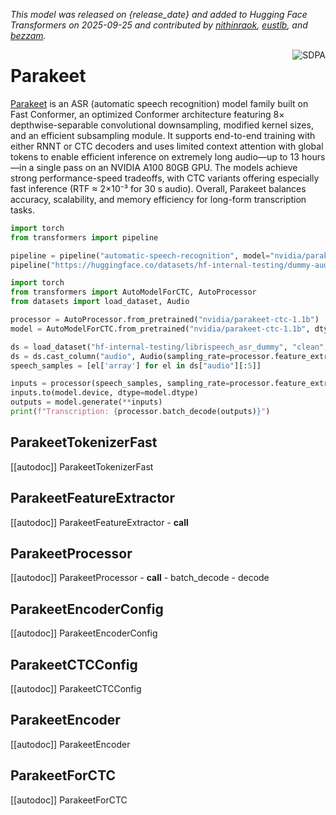 <!--Copyright 2025 The NVIDIA NeMo Team and The HuggingFace Inc. team. All rights reserved.

Licensed under the Apache License, Version 2.0 (the "License"); you may not use this file except in compliance with
the License. You may obtain a copy of the License at

http://www.apache.org/licenses/LICENSE-2.0

Unless required by applicable law or agreed to in writing, software distributed under the License is distributed on
an "AS IS" BASIS, WITHOUT WARRANTIES OR CONDITIONS OF ANY KIND, either express or implied. See the License for the
specific language governing permissions and limitations under the License.

⚠️ Note that this file is in Markdown but contain specific syntax for our doc-builder (similar to MDX) that may not be
rendered properly in your Markdown viewer.

-->
*This model was released on {release_date} and added to Hugging Face Transformers on 2025-09-25 and contributed by [nithinraok](https://huggingface.co/nithinraok), [eustlb](https://huggingface.co/eustlb), and [bezzam](https://huggingface.co/bezzam).*

<div style="float: right;">
    <div class="flex flex-wrap space-x-1">
        <img alt="SDPA" src="https://img.shields.io/badge/SDPA-DE3412?style=flat&logo=pytorch&logoColor=white">
    </div>
</div>

# Parakeet

[Parakeet](https://developer.nvidia.com/blog/pushing-the-boundaries-of-speech-recognition-with-nemo-parakeet-asr-models/) is an ASR (automatic speech recognition) model family built on Fast Conformer, an optimized Conformer architecture featuring 8× depthwise-separable convolutional downsampling, modified kernel sizes, and an efficient subsampling module. It supports end-to-end training with either RNNT or CTC decoders and uses limited context attention with global tokens to enable efficient inference on extremely long audio—up to 13 hours—in a single pass on an NVIDIA A100 80GB GPU. The models achieve strong performance-speed tradeoffs, with CTC variants offering especially fast inference (RTF ≈ 2×10⁻³ for 30 s audio). Overall, Parakeet balances accuracy, scalability, and memory efficiency for long-form transcription tasks.

<hfoptions id="usage">
<hfoption id="Pipeline">

```py
import torch
from transformers import pipeline

pipeline = pipeline("automatic-speech-recognition", model="nvidia/parakeet-ctc-1.1b")
pipeline("https://huggingface.co/datasets/hf-internal-testing/dummy-audio-samples/resolve/main/bcn_weather.mp3")
```

</hfoption>
<hfoption id="AutoModel">

```py
import torch
from transformers import AutoModelForCTC, AutoProcessor
from datasets import load_dataset, Audio

processor = AutoProcessor.from_pretrained("nvidia/parakeet-ctc-1.1b")
model = AutoModelForCTC.from_pretrained("nvidia/parakeet-ctc-1.1b", dtype="auto")

ds = load_dataset("hf-internal-testing/librispeech_asr_dummy", "clean", split="validation")
ds = ds.cast_column("audio", Audio(sampling_rate=processor.feature_extractor.sampling_rate))
speech_samples = [el['array'] for el in ds["audio"][:5]]

inputs = processor(speech_samples, sampling_rate=processor.feature_extractor.sampling_rate)
inputs.to(model.device, dtype=model.dtype)
outputs = model.generate(**inputs)
print(f"Transcription: {processor.batch_decode(outputs)}")

```

</hfoption>
</hfoptions>

## ParakeetTokenizerFast

[[autodoc]] ParakeetTokenizerFast 

## ParakeetFeatureExtractor

[[autodoc]] ParakeetFeatureExtractor
    - __call__

## ParakeetProcessor

[[autodoc]] ParakeetProcessor
    - __call__
    - batch_decode
    - decode

## ParakeetEncoderConfig

[[autodoc]] ParakeetEncoderConfig 

## ParakeetCTCConfig

[[autodoc]] ParakeetCTCConfig 

## ParakeetEncoder

[[autodoc]] ParakeetEncoder

## ParakeetForCTC

[[autodoc]] ParakeetForCTC

